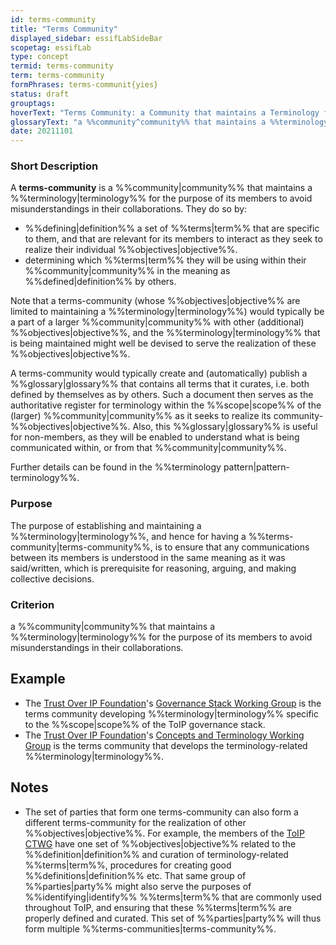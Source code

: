 ```yaml
---
id: terms-community
title: "Terms Community"
displayed_sidebar: essifLabSideBar
scopetag: essifLab
type: concept
termid: terms-community
term: terms-community
formPhrases: terms-communit{yies}
status: draft
grouptags:
hoverText: "Terms Community: a Community that maintains a Terminology for the purpose of avoiding misunderstandings between its members as they collaborate."
glossaryText: "a %%community^community%% that maintains a %%terminology^terminology%% for the purpose of avoiding misunderstandings between its members as they collaborate."
date: 20211101
---
```


### Short Description
A **terms-community** is a %%community|community%% that maintains a %%terminology|terminology%% for the purpose of its members to avoid misunderstandings in their collaborations. They do so by:
- %%defining|definition%% a set of %%terms|term%% that are specific to them, and that are relevant for its members to interact as they seek to realize their individual %%objectives|objective%%.
- determining which %%terms|term%% they will be using within their %%community|community%% in the meaning as %%defined|definition%% by others.

Note that a terms-community (whose %%objectives|objective%% are limited to maintaining a %%terminology|terminology%%) would typically be a part of a larger %%community|community%% with other (additional) %%objectives|objective%%, and the %%terminology|terminology%% that is being maintained might well be devised to serve the realization of these %%objectives|objective%%.

A terms-community would typically create and (automatically) publish a %%glossary|glossary%% that contains all terms that it curates, i.e. both defined by themselves as by others. Such a document then serves as the authoritative register for terminology within the %%scope|scope%% of the (larger) %%community|community%% as it seeks to realize its community-%%objectives|objective%%. Also, this %%glossary|glossary%% is useful for non-members, as they will be enabled to understand what is being communicated within, or from that %%community|community%%.

Further details can be found in the %%terminology pattern|pattern-terminology%%.

### Purpose
The purpose of establishing and maintaining a %%terminology|terminology%%, and hence for having a %%terms-community|terms-community%%, is to ensure that any communications between its members is understood in the same meaning as it was said/written, which is prerequisite for reasoning, arguing, and making collective decisions.

### Criterion
a %%community|community%% that maintains a %%terminology|terminology%% for the purpose of its members to avoid misunderstandings in their collaborations.

## Example

* The [Trust Over IP Foundation](https://trustoverip.org)'s [Governance Stack Working Group](https://wiki.trustoverip.org/display/HOME/Governance+Stack+Working+Group) is the terms community developing %%terminology|terminology%% specific to the %%scope|scope%% of the ToIP governance stack.
* The [Trust Over IP Foundation](https://trustoverip.org)'s [Concepts and Terminology Working Group](https://wiki.trustoverip.org/pages/viewpage.action?pageId=65700) is the terms community that develops the terminology-related %%terminology|terminology%%.

## Notes

- The set of parties that form one terms-community can also form a different terms-community for the realization of other %%objectives|objective%%. For example, the members of the [ToIP CTWG](https://wiki.trustoverip.org/pages/viewpage.action?pageId=65700) have one set of %%objectives|objective%% related to the %%definition|definition%% and curation of terminology-related %%terms|term%%, procedures for creating good %%definitions|definition%% etc. That same group of %%parties|party%% might also serve the purposes of %%identifying|identify%% %%terms|term%% that are commonly used throughout ToIP, and ensuring that these %%terms|term%% are properly defined and curated. This set of %%parties|party%% will thus form multiple %%terms-communities|terms-community%%.
